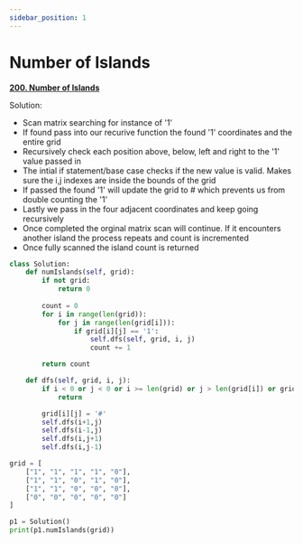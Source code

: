 ```yaml
---
sidebar_position: 1
---
```


# Number of Islands

**[200. Number of Islands](https://leetcode.com/problems/number-of-islands/)**

Solution: 
 - Scan matrix searching for instance of '1'
 - If found pass into our recurive function the found '1' coordinates and the entire grid
 - Recursively check each position above, below, left and right to the '1' value passed in
 - The intial if statement/base case checks if the new value is valid.  Makes sure the i,j indexes are inside the bounds of the grid
 - If passed the found '1' will update the grid to # which prevents us from double counting the '1'  
 - Lastly we pass in the four adjacent coordinates and keep going recursively
 - Once completed the orginal matrix scan will continue.  If it encounters another island the process repeats and count is incremented
 - Once fully scanned the island count is returned

```python title="Output: 1"
class Solution:
    def numIslands(self, grid):
        if not grid:
            return 0
        
        count = 0
        for i in range(len(grid)):
            for j in range(len(grid[i])):
                if grid[i][j] == '1':
                    self.dfs(self, grid, i, j)
                    count += 1

        return count

    def dfs(self, grid, i, j):
        if i < 0 or j < 0 or i >= len(grid) or j > len(grid[i]) or grid[i][j] != '1':
            return

        grid[i][j] = '#'
        self.dfs(i+1,j)
        self.dfs(i-1,j)
        self.dfs(i,j+1)
        self.dfs(i,j-1)

grid = [
    ["1", "1", "1", "1", "0"],
    ["1", "1", "0", "1", "0"],
    ["1", "1", "0", "0", "0"],
    ["0", "0", "0", "0", "0"]
]

p1 = Solution()
print(p1.numIslands(grid))
```
